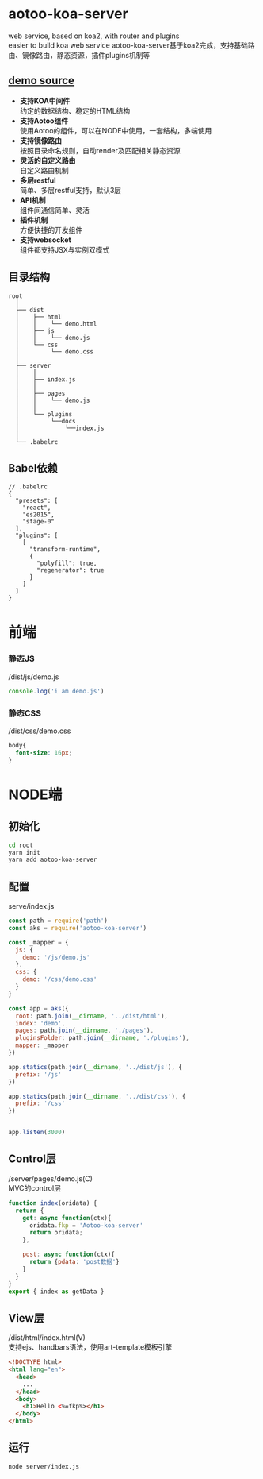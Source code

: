 # aotoo-koa-server
web service, based on koa2, with router and plugins  
easier to build koa web service
aotoo-koa-server基于koa2完成，支持基础路由、镜像路由，静态资源，插件plugins机制等

## [demo source](https://github.com/webkixi/aks-sample)

* __支持KOA中间件__	 
约定的数据结构、稳定的HTML结构
* __支持Aotoo组件__   
使用Aotoo的组件，可以在NODE中使用，一套结构，多端使用
* __支持镜像路由__    
按照目录命名规则，自动render及匹配相关静态资源  
* __灵活的自定义路由__   
自定义路由机制  
* __多层restful__   
简单、多层restful支持，默认3层  
* __API机制__   
组件间通信简单、灵活
* __插件机制__	 
方便快捷的开发组件
* __支持websocket__	   
组件都支持JSX与实例双模式


## 目录结构 

```
root
  │            
  ├── dist 
  │    ├── html 
  │    │    └── demo.html
  │    ├── js 
  │    │    └── demo.js
  │    └── css 
  │         └── demo.css
  │    
  ├── server 
  │    │
  │    ├── index.js
  │    │
  │    ├── pages 
  │    │    └── demo.js
  │    │
  │    └── plugins 
  │         └──docs
  │             └──index.js
  │
  └── .babelrc
```

## Babel依赖

```
// .babelrc
{
  "presets": [
    "react",
    "es2015",
    "stage-0"
  ],
  "plugins": [
    [
      "transform-runtime",
      {
        "polyfill": true,
        "regenerator": true
      }
    ]
  ]
}
```

# 前端 
### 静态JS   
/dist/js/demo.js  

```js
console.log('i am demo.js')
```

### 静态CSS
/dist/css/demo.css  

```css
body{
  font-size: 16px;
}
```

# NODE端

## 初始化  

```bash
cd root
yarn init
yarn add aotoo-koa-server
```

## 配置
serve/index.js  

```js
const path = require('path')
const aks = require('aotoo-koa-server')

const _mapper = {
  js: {
    demo: '/js/demo.js'
  },
  css: {
    demo: '/css/demo.css'
  }
}

const app = aks({
  root: path.join(__dirname, '../dist/html'),  
  index: 'demo',
  pages: path.join(__dirname, './pages'),
  pluginsFolder: path.join(__dirname, './plugins'),
  mapper: _mapper
})

app.statics(path.join(__dirname, '../dist/js'), {
  prefix: '/js'
})

app.statics(path.join(__dirname, '../dist/css'), {
  prefix: '/css'
})


app.listen(3000)
```

## Control层  
/server/pages/demo.js(C)  
MVC的control层  

```js
function index(oridata) {
  return {
    get: async function(ctx){
      oridata.fkp = 'Aotoo-koa-server'
      return oridata;
    },

    post: async function(ctx){
      return {pdata: 'post数据'}
    }
  }
}
export { index as getData }
```

## View层
/dist/html/index.html(V)  
支持ejs、handbars语法，使用art-template模板引擎  

```html
<!DOCTYPE html>
<html lang="en">
  <head>
    ...
  </head>
  <body>
    <h1>Hello <%=fkp%></h1>
  </body>
</html>
```

## 运行  

```bash
node server/index.js
```